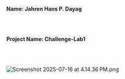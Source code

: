 **Name: Jahren Hans P. Dayag**

<br><br>

**Project Name: Challenge-Lab1** 

<br><br>

![Screenshot 2025-07-16 at 4.14.36 PM.png](myfirstapi/Screenshot%202025-07-16%20at%204.14.36%E2%80%AFPM.png)
